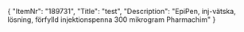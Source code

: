 {
  "ItemNr": "189731",
  "Title": "test",
  "Description": "EpiPen, inj-vätska, lösning, förfylld injektionspenna 300 mikrogram Pharmachim"
}